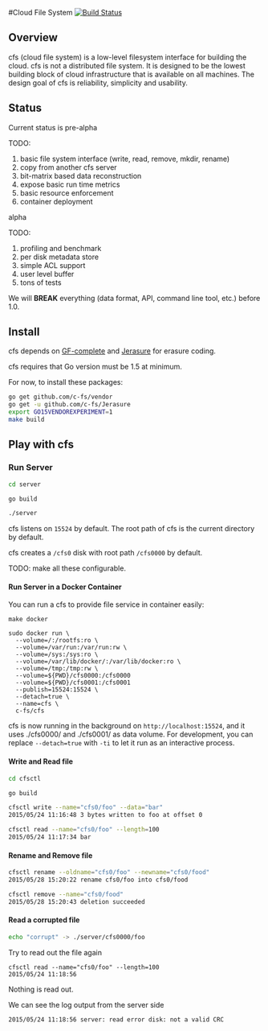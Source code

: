 #Cloud File System
[![Build Status](https://travis-ci.org/c-fs/cfs.png?branch=master)](https://travis-ci.org/c-fs/cfs)

## Overview
cfs (cloud file system) is a low-level filesystem interface for building the cloud. cfs is not a distributed file system. It is designed to be the lowest building block of cloud infrastructure that is available on all machines. The design goal of cfs is reliability, simplicity and usability.

## Status

Current status is pre-alpha

TODO:

1. basic file system interface (write, read, remove, mkdir, rename)
2. copy from another cfs server
3. bit-matrix based data reconstruction
4. expose basic run time metrics
5. basic resource enforcement 
6. container deployment

alpha

TODO:

1. profiling and benchmark
2. per disk metadata store
3. simple ACL support
4. user level buffer
5. tons of tests

We will **BREAK** everything (data format, API, command line tool, etc.) before 1.0.

## Install

cfs depends on [GF-complete](https://github.com/c-fs/gf-complete) and [Jerasure](https://github.com/c-fs/Jerasure/) for erasure coding.

cfs requires that Go version must be 1.5 at minimum.

For now, to install these packages:
``` bash
go get github.com/c-fs/vendor
go get -u github.com/c-fs/Jerasure
export GO15VENDOREXPERIMENT=1
make build
```

## Play with cfs

### Run Server

``` bash
cd server

go build

./server

```

cfs listens on `15524` by default. The root path of cfs is the current directory by default.

cfs creates a `/cfs0` disk with root path `/cfs0000` by default. 

TODO: make all these configurable.

#### Run Server in a Docker Container

You can run a cfs to provide file service in container easily:

```
make docker

sudo docker run \
  --volume=/:/rootfs:ro \
  --volume=/var/run:/var/run:rw \
  --volume=/sys:/sys:ro \
  --volume=/var/lib/docker/:/var/lib/docker:ro \
  --volume=/tmp:/tmp:rw \
  --volume=${PWD}/cfs0000:/cfs0000
  --volume=${PWD}/cfs0001:/cfs0001
  --publish=15524:15524 \
  --detach=true \
  --name=cfs \
  c-fs/cfs
```

cfs is now running in the background on `http://localhost:15524`, and it uses ./cfs0000/ and ./cfs0001/ as data volume. For development, you can replace `--detach=true` with `-ti` to let it run as an interactive process.

#### Write and Read file

``` bash
cd cfsctl

go build

cfsctl write --name="cfs0/foo" --data="bar"
2015/05/24 11:16:48 3 bytes written to foo at offset 0

cfsctl read --name="cfs0/foo" --length=100
2015/05/24 11:17:34 bar
```

#### Rename and Remove file

``` bash
cfsctl rename --oldname="cfs0/foo" --newname="cfs0/food"
2015/05/28 15:20:22 rename cfs0/foo into cfs0/food

cfsctl remove --name="cfs0/food"
2015/05/28 15:20:43 deletion succeeded
```

#### Read a corrupted file

``` bash
echo "corrupt" -> ./server/cfs0000/foo
```

Try to read out the file again
```
cfsctl read --name="cfs0/foo" --length=100
2015/05/24 11:18:56
```

Nothing is read out.

We can see the log output from the server side

```
2015/05/24 11:18:56 server: read error disk: not a valid CRC
```
